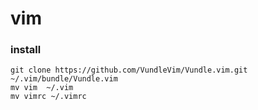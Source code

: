 # vim

### install

```
git clone https://github.com/VundleVim/Vundle.vim.git ~/.vim/bundle/Vundle.vim
mv vim  ~/.vim
mv vimrc ~/.vimrc
```


